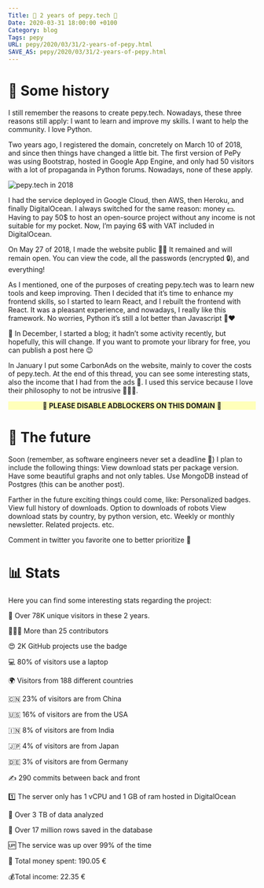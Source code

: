 ```yaml
---
Title: 🎂 2 years of pepy.tech 🎂
Date: 2020-03-31 18:00:00 +0100
Category: blog
Tags: pepy
URL: pepy/2020/03/31/2-years-of-pepy.html
SAVE_AS: pepy/2020/03/31/2-years-of-pepy.html
---
```


# 📖 Some history

I still remember the reasons to create pepy.tech. Nowadays, these three reasons still apply:
I want to learn and improve my skills.
I want to help the community.
I love Python.

Two years ago, I registered the domain, concretely on March 10 of 2018, and since then things have changed a little bit. The first version of PePy was using Bootstrap, hosted in Google App Engine, and only had 50 visitors with a lot of propaganda in Python forums. Nowadays, none of these apply.

![pepy.tech in 2018]({static}/static/2018_pepy.png)

I had the service deployed in Google Cloud, then AWS, then Heroku, and finally DigitalOcean. I always switched for the same reason: money 💵. Having to pay 50$ to host an open-source project without any income is not suitable for my pocket. Now, I’m paying 6$ with VAT included in DigitalOcean.

On May 27 of 2018, I made the website public 🙌🏼 It remained and will remain open. You can view the code, all the passwords (encrypted 🔒), and everything!

As I mentioned, one of the purposes of creating pepy.tech was to learn new tools and keep improving. Then I decided that it’s time to enhance my frontend skills, so I started to learn React, and I rebuilt the frontend with React. It was a pleasant experience, and nowadays, I really like this framework. No worries, Python it’s still a lot better than Javascript 🐍❤️

📝 In December, I started a blog; it hadn’t some activity recently, but hopefully, this will change. If you want to promote your library for free, you can publish a post here 😉

In January I put some CarbonAds on the website, mainly to cover the costs of pepy.tech. At the end of this thread, you can see some interesting stats, also the income that I had from the ads 🤫. I used this service because I love their philosophy to not be intrusive 🕵🏼‍♂️. 

<p style="background-color:#ffffba; text-align: center; width: 100%">🙏 <b>PLEASE DISABLE ADBLOCKERS ON THIS DOMAIN</b> 🙏</p>

#  🔮 The future

Soon (remember, as software engineers never set a deadline 📆) I plan to include the following things:
View download stats per package version.
Have some beautiful graphs and not only tables.
Use MongoDB instead of Postgres (this can be another post).

Farther in the future exciting things could come, like: 
Personalized badges.
View full history of downloads.
Option to downloads of robots
View download stats by country, by python version, etc.
Weekly or monthly newsletter.
Related projects.
etc.

Comment in twitter you favorite one to better prioritize 🥇

# 📊 Stats

Here you can find some interesting stats regarding the project:

👤 Over 78K unique visitors in these 2 years.

👨🏼‍💻️ More than 25 contributors

😍 2K GitHub projects use the badge

💻 80% of visitors use a laptop

🌍 Visitors from 188 different countries

🇨🇳 23% of visitors are from China

🇺🇸 16% of visitors are from the USA

🇮🇳 8% of visitors are from India

🇯🇵 4% of visitors are from Japan

🇩🇪 3% of visitors are from Germany

✍️ 290 commits between back and front

1️⃣ The server only has 1 vCPU and 1 GB of ram hosted in DigitalOcean

🤯 Over 3 TB of data analyzed

💾 Over 17 million rows saved in the database

🆙 The service was up over 99% of the time

💸 Total money spent: 190.05 €

💰Total income: 22.35 €
